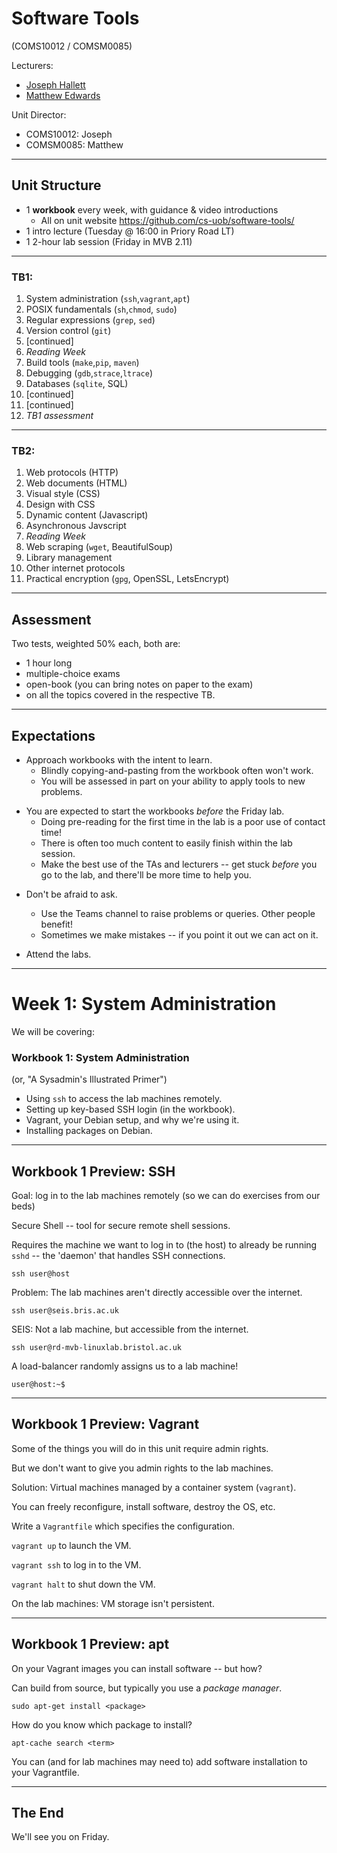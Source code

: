 # Software Tools
(COMS10012 / COMSM0085)

Lecturers: 
 - [Joseph Hallett](mailto:joseph.hallett@bristol.ac.uk)
 - [Matthew Edwards](mailto:matthew.john.edwards@bristol.ac.uk)

Unit Director:
 - COMS10012: Joseph
 - COMSM0085: Matthew

---
## Unit Structure

- 1 **workbook** every week, with guidance & video introductions
    + All on unit website <https://github.com/cs-uob/software-tools/>
- 1 intro lecture   (Tuesday @ 16:00 in Priory Road LT)
- 1 2-hour lab session (Friday in MVB 2.11)

---
### TB1:
 1. System administration (`ssh`,`vagrant`,`apt`)
 2. POSIX fundamentals (`sh`,`chmod`, `sudo`) 
 3. Regular expressions (`grep`, `sed`)
 4. Version control (`git`) 
 5. [continued]
 6. _Reading Week_
 7. Build tools (`make`,`pip`, `maven`)
 8. Debugging (`gdb`,`strace`,`ltrace`)
 9. Databases (`sqlite`, SQL) 
 10. [continued]
 11. [continued]
 12. _TB1 assessment_

---

### TB2:
 1. Web protocols (HTTP)
 2. Web documents (HTML)
 3. Visual style (CSS)
 4. Design with CSS 
 5. Dynamic content (Javascript) 
 6. Asynchronous Javscript
 7. _Reading Week_
 8. Web scraping (`wget`, BeautifulSoup)
 9. Library management
10. Other internet protocols
11. Practical encryption (`gpg`, OpenSSL, LetsEncrypt)


---

## Assessment

Two tests, weighted 50% each, both are:

 - 1 hour long
 - multiple-choice exams 
 - open-book (you can bring notes on paper to the exam)
 - on all the topics covered in the respective TB.

---

## Expectations

- Approach workbooks with the intent to learn.
  - Blindly copying-and-pasting from the workbook often won't work.
  - You will be assessed in part on your ability to apply tools to new problems.

+ You are expected to start the workbooks _before_ the Friday lab.
  + Doing pre-reading for the first time in the lab is a poor use of contact time!
  + There is often too much content to easily finish within the lab session.
  + Make the best use of the TAs and lecturers -- get stuck _before_ you go to the lab, and there'll be more time to help you.

- Don't be afraid to ask.
  - Use the Teams channel to raise problems or queries. Other people benefit!
  - Sometimes we make mistakes -- if you point it out we can act on it.

- Attend the labs.

---

# Week 1: System Administration 

We will be covering:

### Workbook 1: System Administration
(or, "A Sysadmin's Illustrated Primer")
- Using `ssh` to access the lab machines remotely.
- Setting up key-based SSH login (in the workbook).
- Vagrant, your Debian setup, and why we're using it.
- Installing packages on Debian.

---

## Workbook 1 Preview: SSH

Goal: log in to the lab machines remotely (so we can do exercises from our beds)

Secure Shell -- tool for secure remote shell sessions. 

Requires the machine we want to log in to (the host) to already be running `sshd` -- the 'daemon' that handles
SSH connections.

`ssh user@host`

Problem: The lab machines aren't directly accessible over the internet.

`ssh user@seis.bris.ac.uk`

SEIS: Not a lab machine, but accessible from the internet.

`ssh user@rd-mvb-linuxlab.bristol.ac.uk`

A load-balancer randomly assigns us to a lab machine!

`user@host:~$`

---

## Workbook 1 Preview: Vagrant

Some of the things you will do in this unit require admin rights.

But we don't want to give you admin rights to the lab machines.

Solution: Virtual machines managed by a container system (`vagrant`).

You can freely reconfigure, install software, destroy the OS, etc.

Write a `Vagrantfile` which specifies the configuration.

`vagrant up` to launch the VM.

`vagrant ssh` to log in to the VM.

`vagrant halt` to shut down the VM.

On the lab machines: VM storage isn't persistent.

---

## Workbook 1 Preview: apt

On your Vagrant images you can install software -- but how?

Can build from source, but typically you use a _package manager_. 

`sudo apt-get install <package>`

How do you know which package to install?

`apt-cache search <term>`

You can (and for lab machines may need to) add software installation to your Vagrantfile.

---
## The End

We'll see you on Friday.
